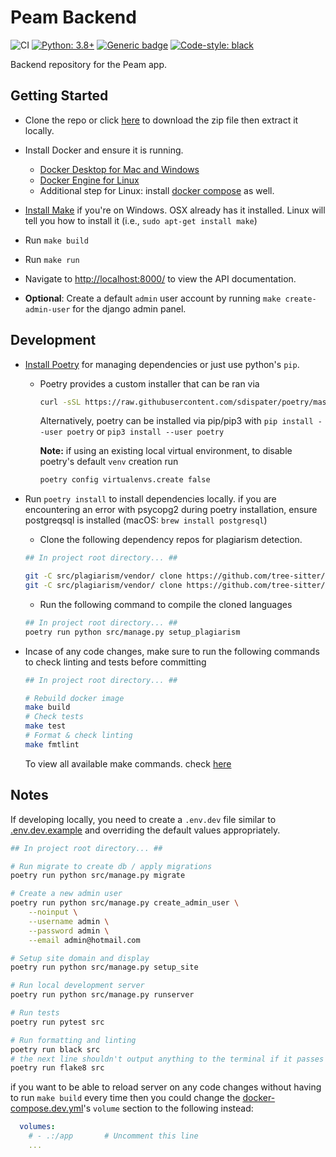 # Peam Backend

![CI](https://github.com/Kandeel4411/peam-backend/workflows/CI/badge.svg?branch=main)
[![Python: 3.8+](https://img.shields.io/badge/python-3.8+-blue.svg)](https://www.python.org/downloads/)
[![Generic badge](https://img.shields.io/badge/django-3.1.4-blue.svg)](https://shields.io/)
[![Code-style: black](https://img.shields.io/badge/code%20style-black-000000.svg)](https://github.com/ambv/black)

Backend repository for the Peam app.

## Getting Started

- Clone the repo or click [here](https://github.com/Kandeel4411/Vscodescript/archive/master.zip) to download the zip file then extract it locally.

- Install Docker and ensure it is running.
  - [Docker Desktop for Mac and Windows](https://www.docker.com/products/docker-desktop)
  - [Docker Engine for Linux](https://docs.docker.com/install/linux/docker-ce/ubuntu/)
  - Additional step for Linux: install [docker compose](https://docs.docker.com/compose/install/#install-compose) as well.

- [Install Make](http://gnuwin32.sourceforge.net/packages/make.htm) if you're on Windows. OSX already has it installed. Linux will tell you how to install it (i.e., `sudo apt-get install make`)
- Run `make build`
- Run `make run`
- Navigate to [http://localhost:8000/](http://localhost:8000/) to view the API documentation.
- **Optional**: Create a default `admin` user account by running `make create-admin-user` for the django admin panel.

## Development

- [Install Poetry](https://github.com/python-poetry/poetry) for managing dependencies or just use python's `pip`.
  - Poetry provides a custom installer that can be ran via

    ```bash
    curl -sSL https://raw.githubusercontent.com/sdispater/poetry/master/get-poetry.py | python
    ```

    Alternatively, poetry can be installed via pip/pip3 with `pip install --user poetry` or `pip3 install --user poetry`

    **Note:**
    if using an existing local virtual environment, to disable poetry's default `venv` creation run

      ```bash
      poetry config virtualenvs.create false
      ```

- Run `poetry install` to install dependencies locally. if you are encountering an error with psycopg2 during poetry installation, ensure postgreqsql is installed (macOS: `brew install postgresql`)
  - Clone the following dependency repos for plagiarism detection.

  ```bash
  ## In project root directory... ##

  git -C src/plagiarism/vendor/ clone https://github.com/tree-sitter/tree-sitter-javascript
  git -C src/plagiarism/vendor/ clone https://github.com/tree-sitter/tree-sitter-python
  ```

  - Run the following command to compile the cloned languages

  ```bash
  ## In project root directory... ##
  poetry run python src/manage.py setup_plagiarism
  ```

- Incase of any code changes, make sure to run the following commands to check linting and tests before committing

  ```bash
  ## In project root directory... ##

  # Rebuild docker image
  make build
  # Check tests
  make test
  # Format & check linting
  make fmtlint
  ```

  To view all available make commands. check [here](Makefile)

## Notes

If developing locally, you need to create a `.env.dev` file similar to [.env.dev.example](.env.dev.example) and overriding the default values appropriately.

```bash
## In project root directory... ##

# Run migrate to create db / apply migrations
poetry run python src/manage.py migrate

# Create a new admin user
poetry run python src/manage.py create_admin_user \
    --noinput \
    --username admin \
    --password admin \
    --email admin@hotmail.com

# Setup site domain and display
poetry run python src/manage.py setup_site

# Run local development server
poetry run python src/manage.py runserver

# Run tests
poetry run pytest src

# Run formatting and linting
poetry run black src
# the next line shouldn't output anything to the terminal if it passes
poetry run flake8 src

```

if you want to be able to reload server on any code changes without having to run `make build` every time then you could change the [docker-compose.dev.yml](docker-compose.dev.yml)'s `volume` section to the following instead:

```yaml
  volumes:
    # - .:/app       # Uncomment this line
    ...
```
